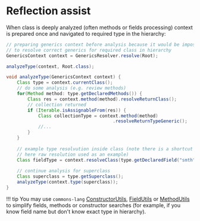 # Reflection assist

When class is deeply analyzed (often methods or fields processing) context is prepared once 
and navigated to required type in the hierarchy:

```java
// preparing generics context before analysis because it would be impossible
// to resolve correct generics for required class in hierarchy
GenericsContext context = GenericsResolver.resolve(Root);

analyzeType(context, Root.class);

void analyzeType(GenericsContext context) {
    Class type = context.currentClass();
    // do some analysis (e.g. review methods)
    for(Method method: type.getDeclaredMethods()) {
        Class res = context.method(method).resolveReturnClass();
        // collection returned
        if (Iterable.isAssignableFrom(res)) {
            Class collectionType = context.method(method)
                                        .resolveReturnTypeGeneric();
            //...
        }        
    }
    
    // example type resolvution inside class (note there is a shortcut method .resolveFieldClass(),
    // here raw resolution used as an example)
    Class fieldType = context.resolveClass(type.getDeclaredField("smth").getGenericType())
    
    // continue analysis for superclass
    Class superclass = type.getSuperclass();    
    analyzeType(context.type(superclass));
}
```

!!! tip
    You may use `commons-lang` [ConstructorUtils](https://www.baeldung.com/java-commons-lang-3#the-constructorutils-class), 
    [FieldUtils](https://www.baeldung.com/java-commons-lang-3#the-fieldutils-class) 
    or [MethodUtils](https://www.baeldung.com/java-commons-lang-3#the-fieldutils-class) to simplify fields, methods or 
    constructor searches (for example, if you know field name but don't know exact type in hierarchy).